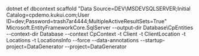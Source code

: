 dotnet ef dbcontext scaffold "Data Source=DEV\MSDEVSQLSERVER;Initial Catalog=cpdemo.kukui.com;User ID=dev;Password=trash7ar4444;MultipleActiveResultSets=True" Microsoft.EntityFrameworkCore.SqlServer --output-dir Database\CpEntities --context-dir Database --context CpContext -t Client -t ClientLocation -t Locations -t LocationsInfo   --force --data-annotations --startup-project=DataGenerator --project=DataGenerator